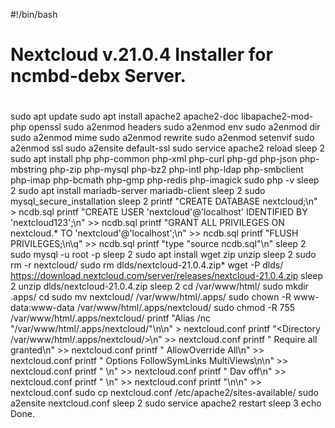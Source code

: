 #!/bin/bash
#
# Nextcloud v.21.0.4 Installer for ncmbd-debx Server.
#

sudo apt update
sudo apt install apache2 apache2-doc libapache2-mod-php openssl 
sudo a2enmod headers
sudo a2enmod env
sudo a2enmod dir
sudo a2enmod mime
sudo a2enmod rewrite
sudo a2enmod setenvif
sudo a2enmod ssl
sudo a2ensite default-ssl
sudo service apache2 reload
sleep 2
sudo apt install php php-common php-xml php-curl php-gd php-json php-mbstring php-zip php-mysql php-bz2 php-intl php-ldap php-smbclient php-imap php-bcmath php-gmp php-redis php-imagick
sudo php -v
sleep 2
sudo apt install mariadb-server mariadb-client
sleep 2
sudo mysql_secure_installation
sleep 2
printf "CREATE DATABASE nextcloud;\n" > ncdb.sql
printf "CREATE USER 'nextcloud'@'localhost' IDENTIFIED BY 'nextcloud123';\n"  >> ncdb.sql
printf "GRANT ALL PRIVILEGES ON nextcloud.* TO 'nextcloud'@'localhost';\n"  >> ncdb.sql
printf "FLUSH PRIVILEGES;\n\\q"  >> ncdb.sql
printf "type \"source ncdb.sql\"\n"
sleep 2
sudo mysql -u root -p
sleep 2
sudo apt install wget zip unzip
sleep 2
sudo rm -r nextcloud/
sudo rm dlds/nextcloud-21.0.4.zip*
wget -P dlds/ https://download.nextcloud.com/server/releases/nextcloud-21.0.4.zip
sleep 2
unzip dlds/nextcloud-21.0.4.zip
sleep 2
cd /var/www/html/
sudo mkdir .apps/
cd 
sudo mv nextcloud/ /var/www/html/.apps/
sudo chown -R www-data:www-data /var/www/html/.apps/nextcloud/
sudo chmod -R 755 /var/www/html/.apps/nextcloud/
printf "Alias /nc \"/var/www/html/.apps/nextcloud/\"\n\n" > nextcloud.conf
printf "<Directory /var/www/html/.apps/nextcloud/>\n" >> nextcloud.conf
printf "  Require all granted\n" >> nextcloud.conf
printf "  AllowOverride All\n" >> nextcloud.conf
printf "  Options FollowSymLinks MultiViews\n\n" >> nextcloud.conf
printf "  <IfModule mod_dav.c>\n" >> nextcloud.conf
printf "    Dav off\n" >> nextcloud.conf
printf "  </IfModule>\n" >> nextcloud.conf
printf "</Directory>\n\n" >> nextcloud.conf
sudo cp nextcloud.conf /etc/apache2/sites-available/
sudo a2ensite nextcloud.conf
sleep 2
sudo service apache2 restart
sleep 3
echo Done.
